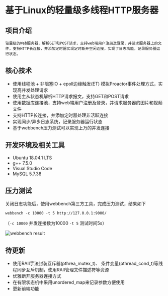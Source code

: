 # 基于Linux的轻量级多线程HTTP服务器


## 项目介绍

    轻量级的Web服务器，解析GET和POST请求，支持web端用户注册及登录，并请求服务器上的文件，支持HTTP长连接，并添加定时器实现定时断开空闲连接，实现了日志功能，记录服务器运行状态。

## 核心技术

* 使用线程池 + 非阻塞IO + epoll边缘触发(ET) 模拟Proactor事件处理方式，实现高并发处理请求
* 使用主从状态机解析HTTP请求报文，支持GET和POST请求
* 使用数据库连接池，支持web端用户注册及登录，并请求服务器的图片和视频文件
* 支持HTTP长连接，并添加定时器处理非活跃连接
* 实现同步/异步日志系统，记录服务器运行状态
* 基于webbench压力测试可以实现上万的并发连接

## 开发环境及相关工具
* Ubuntu 18.04.1 LTS
* g++ 7.5.0
* Visual Studio Code
* MySQL 5.7.38

## 压力测试
关闭日志功能后，使用webbench第三方工具，完成压力测试，结果如下

`webbench -c 10000 -t 5 http://127.0.0.1:9000/`

（`-c 10000` 并发连接数为10000 `-t 5` 测试时间5s）

![webbench result](./res/webbenchRes.png)


## 待更新
* 使用RAII手法封装互斥器(pthrea_mutex_t)、 条件变量(pthread_cond_t)等线程同步互斥机制，使用RAII管理文件描述符等资源
* 优雅断开服务器连接方式
* 在有限状态机中采用unordered_map来记录参数方便使用
* 更新前端功能
